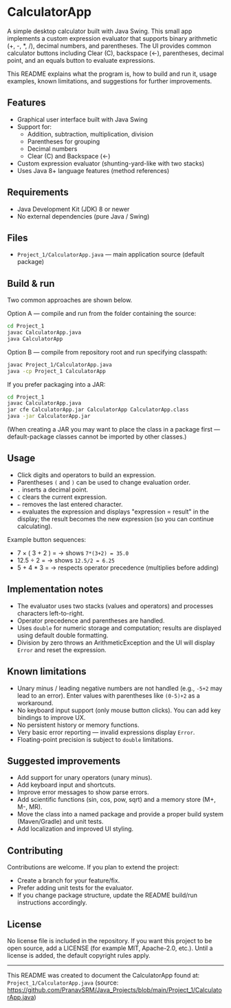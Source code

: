 # CalculatorApp

A simple desktop calculator built with Java Swing. This small app implements a custom expression evaluator that supports binary arithmetic (+, -, *, /), decimal numbers, and parentheses. The UI provides common calculator buttons including Clear (C), backspace (←), parentheses, decimal point, and an equals button to evaluate expressions.

This README explains what the program is, how to build and run it, usage examples, known limitations, and suggestions for further improvements.

## Features

- Graphical user interface built with Java Swing
- Support for:
  - Addition, subtraction, multiplication, division
  - Parentheses for grouping
  - Decimal numbers
  - Clear (C) and Backspace (←)
- Custom expression evaluator (shunting-yard-like with two stacks)
- Uses Java 8+ language features (method references)

## Requirements

- Java Development Kit (JDK) 8 or newer
- No external dependencies (pure Java / Swing)

## Files

- `Project_1/CalculatorApp.java` — main application source (default package)

## Build & run

Two common approaches are shown below.

Option A — compile and run from the folder containing the source:

```bash
cd Project_1
javac CalculatorApp.java
java CalculatorApp
```

Option B — compile from repository root and run specifying classpath:

```bash
javac Project_1/CalculatorApp.java
java -cp Project_1 CalculatorApp
```

If you prefer packaging into a JAR:

```bash
cd Project_1
javac CalculatorApp.java
jar cfe CalculatorApp.jar CalculatorApp CalculatorApp.class
java -jar CalculatorApp.jar
```

(When creating a JAR you may want to place the class in a package first — default-package classes cannot be imported by other classes.)

## Usage

- Click digits and operators to build an expression.
- Parentheses `(` and `)` can be used to change evaluation order.
- `.` inserts a decimal point.
- `C` clears the current expression.
- `←` removes the last entered character.
- `=` evaluates the expression and displays "expression = result" in the display; the result becomes the new expression (so you can continue calculating).

Example button sequences:
- 7 × ( 3 + 2 ) = → shows `7*(3+2) = 35.0`
- 12.5 ÷ 2 = → shows `12.5/2 = 6.25`
- 5 + 4 * 3 = → respects operator precedence (multiplies before adding)

## Implementation notes

- The evaluator uses two stacks (values and operators) and processes characters left-to-right.
- Operator precedence and parentheses are handled.
- Uses `double` for numeric storage and computation; results are displayed using default double formatting.
- Division by zero throws an ArithmeticException and the UI will display `Error` and reset the expression.

## Known limitations

- Unary minus / leading negative numbers are not handled (e.g., `-5+2` may lead to an error). Enter values with parentheses like `(0-5)+2` as a workaround.
- No keyboard input support (only mouse button clicks). You can add key bindings to improve UX.
- No persistent history or memory functions.
- Very basic error reporting — invalid expressions display `Error`.
- Floating-point precision is subject to `double` limitations.

## Suggested improvements

- Add support for unary operators (unary minus).
- Add keyboard input and shortcuts.
- Improve error messages to show parse errors.
- Add scientific functions (sin, cos, pow, sqrt) and a memory store (M+, M-, MR).
- Move the class into a named package and provide a proper build system (Maven/Gradle) and unit tests.
- Add localization and improved UI styling.

## Contributing

Contributions are welcome. If you plan to extend the project:
- Create a branch for your feature/fix.
- Prefer adding unit tests for the evaluator.
- If you change package structure, update the README build/run instructions accordingly.

## License

No license file is included in the repository. If you want this project to be open source, add a LICENSE (for example MIT, Apache-2.0, etc.). Until a license is added, the default copyright rules apply.

---

This README was created to document the CalculatorApp found at:
`Project_1/CalculatorApp.java` (source: https://github.com/PranavSRM/Java_Projects/blob/main/Project_1/CalculatorApp.java)
